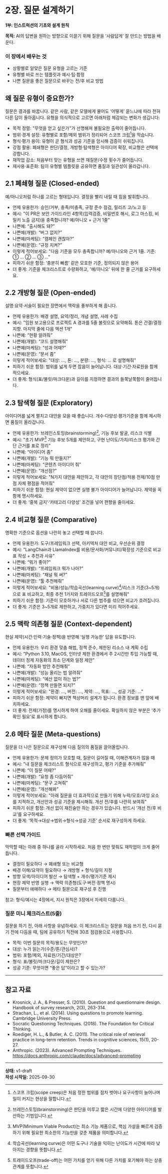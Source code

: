 # 2장. 질문 설계하기

**1부: 인스트럭션의 기초와 설계 원칙**

**목적:** AI의 답변을 원하는 방향으로 이끌기 위해 질문을 ‘사람답게’ 잘 만드는 방법을 배운다.

### 이 장에서 배우는 것
- 상황별로 알맞은 질문 유형을 고르는 기준
- 유형별 바로 쓰는 템플릿과 예시·팁·함정
- 나쁜 질문을 좋은 질문으로 바꾸는 전/후 비교 방법

## 왜 질문 유형이 중요한가?

질문은 결과를 바꿉니다. 같은 사람, 같은 모델에게 물어도 ‘어떻게’ 묻느냐에 따라 전혀 다른 답이 돌아옵니다. 유형을 의식적으로 고르면 아래처럼 체감되는 변화가 생깁니다:

- 목적 정렬: "무엇을 얻고 싶은가"가 선명해져 불필요한 출력이 줄어듭니다.
- 범위·경계 설정: 유형별로 포함/제외 범위가 정리되어 스코프 크립[^1]을 막습니다.
- 형식·평가 용이: 유형이 곧 형식과 성공 기준을 암시해 검증이 쉬워집니다.
- 강점 활용: 폐쇄형은 판단/결정, 개방형·탐색형은 아이디어 확장, 비교형은 선택에 강합니다.
- 재작업 감소: 처음부터 맞는 유형을 쓰면 재질문/수정 횟수가 줄어듭니다.
- 재사용·표준화: 팀이 유형별 템플릿을 공유하면 품질과 일관성이 올라갑니다.

 

## 2.1 폐쇄형 질문 (Closed-ended)
예/아니오처럼 하나를 고르는 형태입니다. 결정을 빨리 내릴 때 힘을 발휘합니다.

- 언제 유용한가: 승인/거부, 충족/미충족, 규정 준수 점검, 릴리즈 고/노고 등
- 예시: "이 PR은 보안 가이드라인 4항목(입력검증, 비밀번호 해시, 로그 마스킹, 비밀키 노출 금지)을 충족합니까? 예/아니오 + 근거 1줄"
- 나쁜예: “출시해도 돼?”
- 나쁜예(개발): “버그 없지?”
- 나쁜예(마케팅): “캠페인 괜찮아?”
- 나쁜예(운영): “규정 지켜?”
- 이렇게 적어보세요: "다음 기준을 모두 충족합니까? 예/아니오와 근거 1줄. 기준: ① … ② … ③ …"
- 피하기 쉬운 함정: ‘충분히 빠름’ 같은 모호한 기준, 정의되지 않은 용어
- 더 좋게: 기준을 체크리스트로 수량화하고, '예/아니오' 뒤에 한 줄 근거를 요구하세요.

## 2.2 개방형 질문 (Open-ended)
설명·요약·서술이 필요한 장면에서 맥락을 풍부하게 해 줍니다.

- 언제 유용한가: 배경 설명, 요약/정리, 개념 설명, 사례 수집
- 예시: "임원 보고용으로 프로젝트 A 경과를 5줄 불릿으로 요약해줘. 톤은 간결/결정지향. 마지막 줄에 다음 액션 1개"
- 나쁜예: “현황 알려줘”
- 나쁜예(개발): “코드 설명해줘”
- 나쁜예(마케팅): “성과 어때?”
- 나쁜예(운영): “문서 좀”
- 이렇게 적어보세요: "대상: …, 톤: …, 분량: …, 형식: … 로 설명해줘"
- 피하기 쉬운 함정: 범위를 넓게 두면 잡음이 늘어납니다. 대상·기간·자료원을 함께 적으세요.
- 더 좋게: 형식(표/불릿/마크다운)과 길이를 지정하면 결과의 들쭉날쭉함이 줄어듭니다.

## 2.3 탐색형 질문 (Exploratory)
아이디어를 넓게 펼치고 대안을 모을 때 좋습니다. 개수·다양성·평가기준을 함께 제시하면 품질이 올라갑니다.

- 언제 유용한가: 브레인스토밍(brainstorming)[^4], 기능 후보 발굴, 리스크 식별
- 예시: "초기 MVP[^2] 기능 후보 5개를 제안하고, 구현 난이도/가치/리스크 평가와 간단 근거를 표로 정리"
- 나쁜예: “아이디어 좀”
- 나쁜예(개발): “기능 뭐 만들지?”
- 나쁜예(마케팅): “콘텐츠 아이디어 줘”
- 나쁜예(운영): “개선점?”
- 이렇게 적어보세요: "N가지 대안을 제안하고, 각 대안의 장단점/적용 전제/10점 만점 자체 평점을 적어줘"
- 피하기 쉬운 함정: 현실 제약이 없으면 실행 불가 아이디어가 늘어납니다. 제약을 꼭 함께 명시하세요.
- 더 좋게: ‘중복 금지’·‘카테고리 다양성’ 조건을 넣어 편향을 줄이세요.

## 2.4 비교형 질문 (Comparative)
명확한 기준으로 옵션을 나란히 놓고 선택할 때 씁니다.

- 언제 유용한가: 도구/프레임워크 선택, 아키텍처 대안 비교, 우선순위 결정
- 예시: "LangChain과 LlamaIndex를 비용/문서화/커뮤니티/확장성 기준으로 비교 표 작성 + 추천과 사유"
- 나쁜예: “뭐가 좋아?”
- 나쁜예(개발): “프레임워크 뭐가 나아?”
- 나쁜예(마케팅): “채널 뭐 써?”
- 나쁜예(운영): “툴 추천해줘”
- 이렇게 적어보세요: "비용/성능/학습곡선(learning curve)[^5]/리스크 기준(3~5개)으로 표 비교하고, 최종 추천 1가지와 트레이드오프[^3]를 설명해줘"
- 피하기 쉬운 함정: 기준이 모호하거나 서로 다른 범주를 섞으면 비교가 흐려집니다.
- 더 좋게: 기준은 3~5개로 제한하고, 가중치가 있다면 미리 적어주세요.

## 2.5 맥락 의존형 질문 (Context-dependent)
현실 제약(시간·인력·기술·정책)을 반영해 ‘실행 가능한’ 답을 유도합니다.

- 언제 유용한가: 우리 환경 맞춤 해법, 정책 준수, 제한된 리소스 내 계획 수립
- 예시: "Python 3.10, MacOS, 인터넷 제한 환경에서 주 2시간만 투입 가능할 때, 데이터 정제 자동화의 최소 단계와 일정 제안"
- 나쁜예: “자동화 방안 추천해줘”
- 나쁜예(개발): “성능 올리는 법 알려줘”
- 나쁜예(마케팅): “예산 없이 하는 법?”
- 나쁜예(운영): “정책 만들면 되지?”
- 이렇게 적어보세요: "환경: …, 버전: …, 제약: …, 목표: …, 성공 기준: …"
- 피하기 쉬운 함정: 제약이 빠지면 책상머리 설계가 됩니다. 환경 정보를 맨 앞에 배치하세요.
- 더 좋게: 전제(가정)를 명시하게 하여 오해를 줄이세요. 확실하지 않은 부분은 ‘추가 확인 필요’로 표시하게 합니다.

## 2.6 메타 질문 (Meta-questions)
질문을 더 나은 질문으로 재구성해 다음 질의의 품질을 끌어올립니다.

- 언제 유용한가: 문제 정의가 모호할 때, 질문이 길어질 때, 이해관계자가 많을 때
- 예시: "내 질문을 체크리스트 형식으로 재구성하고, 평가 기준을 추가해줘"
- 나쁜예: “이 질문 어때?”
- 나쁜예(개발): “요청 좀 다듬어줘”
- 나쁜예(마케팅): “문구 고쳐줘”
- 나쁜예(운영): “개선해봐”
- 이렇게 적어보세요: "아래 질문을 더 효과적으로 만들기 위해 누락/모호/과잉 요소를 지적하고, 개선안과 성공 기준을 제시해줘. 개선 전/후를 나란히 보여줘"
- 피하기 쉬운 함정: 개선 없이 재진술만 하는 경우가 있습니다. 반드시 ‘개선 전/후 비교’를 요구하세요.
- 더 좋게: ‘목적→대상→범위→형식→성공 기준’ 순서로 재구성하게 하세요.

### 빠른 선택 가이드

막막할 때는 아래 중 하나를 골라 시작하세요. 처음 한 번만 맞춰도 재작업이 크게 줄어듭니다.

- 결정이 필요하다 → 폐쇄형 또는 비교형
- 배경 이해/요약이 필요하다 → 개방형 + 형식/길이 지정
- 방향 모색/아이디어 발산 → 탐색형 + 개수/평가기준 제시
- 현장 제약 반영 실행 → 맥락 의존형(도구·버전·정책 명시)
- 질문부터 애매하다 → 메타 질문으로 재구성 후 진행

참고: 형식/예시는 4장에서, 지시 원칙은 3장에서 자세히 다룹니다.

### 질문 미니 체크리스트(5줄)
질문을 하기 전, 아래 사항을 유념하세요. 이 체크리스트는 질문을 처음 쓰기 전, 다시 묻기 전에 다듬을 때, 팀에 공유하기 직전에 30초 점검용으로 사용합니다.
- 목적: 이번 질문의 목적/용도는 무엇인가?
- 대상: 누가 읽는가(수준/톤/관심사)?
- 범위: 포함/제외, 자료원/기간/대상은?
- 형식: 표/불릿/마크다운/길이 제한은?
- 성공 기준: 무엇이면 “좋은 답”이라고 할 수 있는가?

---

## 참고 자료

- Krosnick, J. A., & Presser, S. (2010). Question and questionnaire design. Handbook of survey research, 2(3), 263-314.
- Strachan, L., et al. (2014). Using questions to promote learning. Cambridge University Press.
- Socratic Questioning Techniques. (2018). The Foundation for Critical Thinking.
- Roediger, H. L., & Butler, A. C. (2011). The critical role of retrieval practice in long-term retention. Trends in cognitive sciences, 15(1), 20-27.
- Anthropic. (2023). Advanced Prompting Techniques. https://docs.anthropic.com/claude/docs/advanced-prompting

---

[^1]: 스코프 크립(scope creep)은 처음 정한 범위를 점차 벗어나 요구사항이 늘어나며 일이 커지는 현상을 말합니다.
[^2]: MVP(Minimum Viable Product)는 최소 기능 제품으로, 핵심 가설을 빠르게 검증하기 위해 필요한 최소한의 기능만을 갖춘 제품을 의미합니다.
[^3]: 트레이드오프(trade-off)는 어떤 가치를 얻기 위해 다른 가치를 포기해야 하는 상충 관계를 뜻합니다.
[^4]: 브레인스토밍(brainstorming)은 판단을 미루고 짧은 시간에 다양한 아이디어를 발산하는 기법입니다.
[^5]: 학습곡선(learning curve)은 어떤 도구나 기술을 익히는 난이도가 시간에 따라 낮아지는 경향을 뜻합니다.

**상태:** v1-draft  
**작성 시작일:** 2025-09-30
